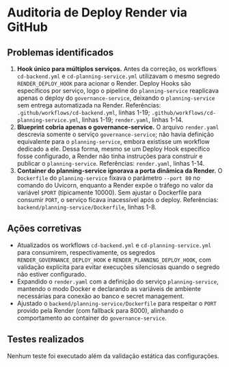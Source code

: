 # Auditoria de Deploy Render via GitHub

## Problemas identificados

1. **Hook único para múltiplos serviços.** Antes da correção, os workflows `cd-backend.yml` e `cd-planning-service.yml` utilizavam o mesmo segredo `RENDER_DEPLOY_HOOK` para acionar o Render. Deploy Hooks são específicos por serviço, logo o pipeline do `planning-service` reaplicava apenas o deploy do `governance-service`, deixando o `planning-service` sem entrega automatizada na Render. Referências: `.github/workflows/cd-backend.yml`, linhas 1-19; `.github/workflows/cd-planning-service.yml`, linhas 1-19; `render.yaml`, linhas 1-14.
2. **Blueprint cobria apenas o governance-service.** O arquivo `render.yaml` descrevia somente o serviço `governance-service`; não havia definição equivalente para o `planning-service`, embora existisse um workflow dedicado a ele. Dessa forma, mesmo se um Deploy Hook específico fosse configurado, a Render não tinha instruções para construir e publicar o `planning-service`. Referências: `render.yaml`, linhas 1-14.
3. **Container do planning-service ignorava a porta dinâmica da Render.** O `Dockerfile` do `planning-service` fixava o parâmetro `--port 80` no comando do Uvicorn, enquanto a Render expõe o tráfego no valor da variável `$PORT` (tipicamente 10000). Sem ajustar o Dockerfile para consumir `PORT`, o serviço ficava inacessível após o deploy. Referências: `backend/planning-service/Dockerfile`, linhas 1-8.

## Ações corretivas

- Atualizados os workflows `cd-backend.yml` e `cd-planning-service.yml` para consumirem, respectivamente, os segredos `RENDER_GOVERNANCE_DEPLOY_HOOK` e `RENDER_PLANNING_DEPLOY_HOOK`, com validação explícita para evitar execuções silenciosas quando o segredo não estiver configurado.
- Expandido o `render.yaml` com a definição do serviço `planning-service`, mantendo o modo Docker e declarando as variáveis de ambiente necessárias para conexão ao banco e secret management.
- Ajustado o `backend/planning-service/Dockerfile` para respeitar o `PORT` provido pela Render (com fallback para 8000), alinhando o comportamento ao container do `governance-service`.

## Testes realizados

Nenhum teste foi executado além da validação estática das configurações.
